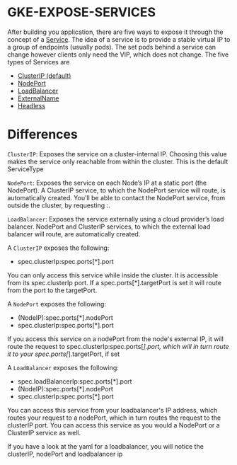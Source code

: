 # GKE-EXPOSE-SERVICES

After building you application, there are five ways to expose it through the concept of a [Service](https://kubernetes.io/docs/concepts/services-networking/service/). The idea of a service is to provide a stable virtual IP to a group of endpoints (usually pods). The set pods behind a service can change however clients only need the VIP, which does not change.
The five types of Services are

- [ClusterIP (default)](https://github.com/DanyLan/GKE-EXPOSE-SERVICES/blob/master/ClusterIP.md)
- [NodePort](https://github.com/DanyLan/GKE-EXPOSE-SERVICES/blob/master/NodePort.md)
- [LoadBalancer](https://github.com/DanyLan/GKE-EXPOSE-SERVICES/blob/master/LoadBalancer.md)
- [ExternalName](https://github.com/DanyLan/GKE-EXPOSE-SERVICES/blob/master/ExternalServices.md)
- [Headless](https://github.com/DanyLan/GKE-EXPOSE-SERVICES/blob/master/Headless.md)

# Differences

`ClusterIP`: Exposes the service on a cluster-internal IP. Choosing this value makes the service only reachable from within the cluster. This is the default ServiceType

`NodePort`: Exposes the service on each Node’s IP at a static port (the NodePort). A ClusterIP service, to which the NodePort service will route, is automatically created. You’ll be able to contact the NodePort service, from outside the cluster, by requesting <NodeIP>:<NodePort>.

`LoadBalancer`: Exposes the service externally using a cloud provider’s load balancer. NodePort and ClusterIP services, to which the external load balancer will route, are automatically created.


A `ClusterIP` exposes the following:

- spec.clusterIp:spec.ports[*].port

You can only access this service while inside the cluster. It is accessible from its spec.clusterIp port. If a spec.ports[*].targetPort is set it will route from the port to the targetPort.

A `NodePort` exposes the following:

- (NodeIP):spec.ports[*].nodePort
- spec.clusterIp:spec.ports[*].port
  
If you access this service on a nodePort from the node's external IP, it will route the request to spec.clusterIp:spec.ports[*].port, which will in turn route it to your spec.ports[*].targetPort, if set

A `LoadBalancer` exposes the following:

- spec.loadBalancerIp:spec.ports[*].port
- (NodeIP):spec.ports[*].nodePort
- spec.clusterIp:spec.ports[*].port
  
You can access this service from your loadbalancer's IP address, which routes your request to a nodePort, which in turn routes the request to the clusterIP port. You can access this service as you would a NodePort or a ClusterIP service as well.

If you have a look at the yaml for a loadbalancer, you will notice the clusterIP, nodePort and loadbalancer ip



